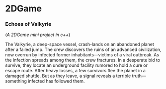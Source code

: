 # 2DGame

### Echoes of Valkyrie
(*A 2DGame mini project in c++*)

The Valkyrie, a deep-space vessel, crash-lands on an abandoned planet after a failed jump. The crew discovers the ruins of an advanced civilization, now overrun by infected former inhabitants—victims of a viral outbreak. As the infection spreads among them, the crew fractures. In a desperate bid to survive, they locate an underground facility rumored to hold a cure or escape route. After heavy losses, a few survivors flee the planet in a damaged shuttle. But as they leave, a signal reveals a terrible truth—something infected has followed them. 
